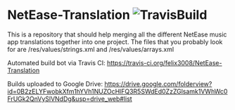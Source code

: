 # NetEase-Translation ![TravisBuild](https://api.travis-ci.org/felix3008/NetEase-Translation.svg?branch=master)

This is a repository that should help merging all the different NetEase music app translations together into one project.
The files that you probably look for are /res/values/strings.xml and /res/values/arrays.xml

Automated build bot via Travis CI: https://travis-ci.org/felix3008/NetEase-Translation 


Builds uploaded to Google Drive: https://drive.google.com/folderview?id=0B2zELYFwobkXfm1hYVh1NUZOcHlFQ3R5SWdEd0ZzZGlsamk1VWhWc0FrUGk2QnVySlVNdDg&usp=drive_web#list 

  
   
  
